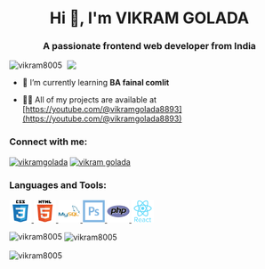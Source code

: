 <h1 align="center">Hi 👋, I'm VIKRAM GOLADA</h1>
<h3 align="center">A passionate frontend web developer from India</h3>

<img src="https://media.tenor.com/2uyENRmiUt0AAAAM/coding.gif" align="right" hight="100" width ="400">

<p align="left"> <img src="https://komarev.com/ghpvc/?username=vikram8005&label=Profile%20views&color=0e75b6&style=flat" alt="vikram8005" /> </p>

- 🌱 I’m currently learning **BA fainal comlit**

- 👨‍💻 All of my projects are available at [https://youtube.com/@vikramgolada8893](https://youtube.com/@vikramgolada8893)

<h3 align="left">Connect with me:</h3>
<p align="left">
<a href="https://instagram.com/vikramgolada" target="blank"><img align="center" src="https://raw.githubusercontent.com/rahuldkjain/github-profile-readme-generator/master/src/images/icons/Social/instagram.svg" alt="vikramgolada" height="30" width="40" /></a>
<a href="https://www.youtube.com/c/vikram golada" target="blank"><img align="center" src="https://raw.githubusercontent.com/rahuldkjain/github-profile-readme-generator/master/src/images/icons/Social/youtube.svg" alt="vikram golada" height="30" width="40" /></a>
</p>

<h3 align="left">Languages and Tools:</h3>
<p align="left"> <a href="https://www.w3schools.com/css/" target="_blank" rel="noreferrer"> <img src="https://raw.githubusercontent.com/devicons/devicon/master/icons/css3/css3-original-wordmark.svg" alt="css3" width="40" height="40"/> </a> <a href="https://www.w3.org/html/" target="_blank" rel="noreferrer"> <img src="https://raw.githubusercontent.com/devicons/devicon/master/icons/html5/html5-original-wordmark.svg" alt="html5" width="40" height="40"/> </a> <a href="https://www.mysql.com/" target="_blank" rel="noreferrer"> <img src="https://raw.githubusercontent.com/devicons/devicon/master/icons/mysql/mysql-original-wordmark.svg" alt="mysql" width="40" height="40"/> </a> <a href="https://www.photoshop.com/en" target="_blank" rel="noreferrer"> <img src="https://raw.githubusercontent.com/devicons/devicon/master/icons/photoshop/photoshop-line.svg" alt="photoshop" width="40" height="40"/> </a> <a href="https://www.php.net" target="_blank" rel="noreferrer"> <img src="https://raw.githubusercontent.com/devicons/devicon/master/icons/php/php-original.svg" alt="php" width="40" height="40"/> </a> <a href="https://reactjs.org/" target="_blank" rel="noreferrer"> <img src="https://raw.githubusercontent.com/devicons/devicon/master/icons/react/react-original-wordmark.svg" alt="react" width="40" height="40"/> </a> </p>

<p><img align="left" src="https://github-readme-stats.vercel.app/api/top-langs?username=vikram8005&show_icons=true&locale=en&layout=compact" alt="vikram8005" /></p>

<p>&nbsp;<img align="center" src="https://github-readme-stats.vercel.app/api?username=vikram8005&show_icons=true&locale=en" alt="vikram8005" /></p>

<p><img align="center" src="https://github-readme-streak-stats.herokuapp.com/?user=vikram8005&" alt="vikram8005" /></p>
